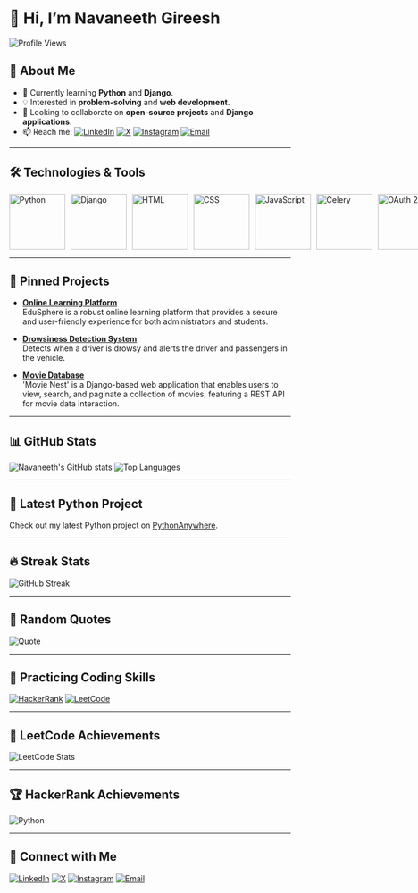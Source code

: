 # 👋 Hi, I’m Navaneeth Gireesh

![Profile Views](https://komarev.com/ghpvc/?username=Navaneeth-Gireesh&style=flat-square&color=blue)

## 👀 About Me
- 🌱 Currently learning **Python** and **Django**.
- 💡 Interested in **problem-solving** and **web development**.
- 💞 Looking to collaborate on **open-source projects** and **Django applications**.
- 📫 Reach me:  [![LinkedIn](https://img.shields.io/badge/LinkedIn-0077B5?style=flat&logo=linkedin&logoColor=white)](https://www.linkedin.com/in/navaneeth2002/)  [![X](https://img.shields.io/badge/X-000000?style=flat&logo=x&logoColor=white)](https://x.com/tweet_nav_)  [![Instagram](https://img.shields.io/badge/Instagram-E1306C?style=flat&logo=instagram&logoColor=white)](https://www.instagram.com/insta.nav_/)  [![Email](https://img.shields.io/badge/Email-D14836?style=flat&logo=gmail&logoColor=white)](mailto:navaneeth2002hitech@gmail.com)  

---

## 🛠️ Technologies & Tools

<div style="display: flex; gap: 10px;">
    <img src="https://img.shields.io/badge/Python-3776AB?style=flat-square&logo=python&logoColor=white" alt="Python" width="100" />
    <img src="https://img.shields.io/badge/Django-092E20?style=flat-square&logo=django&logoColor=white" alt="Django" width="100" />
    <img src="https://img.shields.io/badge/HTML5-E34F26?style=flat-square&logo=html5&logoColor=white" alt="HTML" width="100" />
    <img src="https://img.shields.io/badge/CSS3-1572B6?style=flat-square&logo=css3&logoColor=white" alt="CSS" width="100" />
    <img src="https://img.shields.io/badge/JavaScript-F7DF1E?style=flat-square&logo=javascript&logoColor=black" alt="JavaScript" width="100" />
    <img src="https://img.shields.io/badge/Celery-37814A?style=flat-square&logo=celery&logoColor=white" alt="Celery" width="100" />
    <img src="https://img.shields.io/badge/OAuth%202.0-6F9C5D?style=flat-square&logo=oauth&logoColor=white" alt="OAuth 2.0" width="100" />
    <img src="https://img.shields.io/badge/Git-F05032?style=flat-square&logo=git&logoColor=white" alt="Git" width="100" />
    <img src="https://img.shields.io/badge/Visual%20Studio%20Code-007ACC?style=flat-square&logo=visual-studio-code&logoColor=white" alt="VS Code" width="100" />
    <img src="https://img.shields.io/badge/Postman-FF6C37?style=flat-square&logo=postman&logoColor=white" alt="Postman" width="100" />
    <img src="https://img.shields.io/badge/RabbitMQ-FF6600?style=flat-square&logo=rabbitmq&logoColor=white" alt="RabbitMQ" width="100" />
    <img src="https://img.shields.io/badge/Redis%20-DC382D?style=flat-square&logo=redis&logoColor=white" alt="Redis (Caching)" width="100" />
</div>

---

## 📌 Pinned Projects

- [**Online Learning Platform**](https://github.com/Navaneeth-Gireesh/Online_Learning_Platform)     
  EduSphere is a robust online learning platform that provides a secure and user-friendly experience for both administrators and students.

- [**Drowsiness Detection System**](https://github.com/Navaneeth-Gireesh/Drowsiness_Detection_System)  
  Detects when a driver is drowsy and alerts the driver and passengers in the vehicle.

- [**Movie Database**](https://github.com/Navaneeth-Gireesh/Movie_Database)  
  'Movie Nest' is a Django-based web application that enables users to view, search, and paginate a collection of movies, featuring a REST API for movie data interaction.

---

## 📊 GitHub Stats

![Navaneeth's GitHub stats](https://github-readme-stats.vercel.app/api?username=Navaneeth-Gireesh&show_icons=true&theme=radical)
![Top Languages](https://github-readme-stats.vercel.app/api/top-langs/?username=Navaneeth-Gireesh&layout=compact&theme=radical)

---

## 📌 Latest Python Project

Check out my latest Python project on [PythonAnywhere](https://navaneethgireesh.pythonanywhere.com/).

---

## 🔥 Streak Stats

![GitHub Streak](https://github-readme-streak-stats.herokuapp.com/?user=Navaneeth-Gireesh&theme=radical)

---

## 💬 Random Quotes

![Quote](https://quotes-github-readme.vercel.app/api?type=horizontal&theme=radical)

---

## 🏅 Practicing Coding Skills

[![HackerRank](https://img.shields.io/badge/-HackerRank-333?style=flat&logo=hackerrank)](https://www.hackerrank.com/profile/navaneeth2002)
[![LeetCode](https://img.shields.io/badge/-LeetCode-333?style=flat&logo=leetcode)](https://leetcode.com/u/Navaneeth_Gireesh/)

---

## 🏅 LeetCode Achievements

![LeetCode Stats](https://leetcard.jacoblin.cool/Navaneeth_Gireesh?ext=heatmap&theme=dark)

---

## 🏆 HackerRank Achievements

![Python](https://img.shields.io/badge/Python-4%20stars-yellow?style=flat&logo=hackerrank)

---

## 🔗 Connect with Me

[![LinkedIn](https://img.shields.io/badge/LinkedIn-0077B5?style=flat&logo=linkedin&logoColor=white)](https://www.linkedin.com/in/navaneeth2002/)  [![X](https://img.shields.io/badge/X-000000?style=flat&logo=x&logoColor=white)](https://x.com/tweet_nav_)  [![Instagram](https://img.shields.io/badge/Instagram-E1306C?style=flat&logo=instagram&logoColor=white)](https://www.instagram.com/insta.nav_/)  [![Email](https://img.shields.io/badge/Email-D14836?style=flat&logo=gmail&logoColor=white)](mailto:navaneeth2002hitech@gmail.com)  
